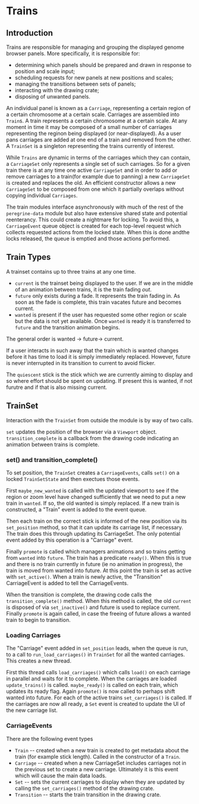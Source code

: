 # Trains

## Introduction

Trains are responsible for managing and grouping the displayed genome browser panels. More specifically, it is responsible for:

* determining which panels should be prepared and drawn in response to position and scale input;
* scheduling requests for new panels at new positions and scales;
* managing the transitions between sets of panels;
* interacting with the drawing crate;
* disposing of unwanted panels.

An individual panel is known as a `Carriage`, representing a certain region of a certain chromosome at a certain scale. Carriages are assembled into `Train`s. A train represents a certain chromosome at a certain scale. At any moment in time it may be composed of a small number of carriages representing the reginon being displayed (or near-displayed). As a user pans carriages are added at one end of a train and removed from the other. A `TrainSet` is a singleton representing the trains currently of interest.

While `Trains` are dynamic in terms of the carriages which they can contain, a `CarriageSet` only represents a single set of such carriages. So for a given train there is at any time one active `CarriageSet` and in order to add or remove carriages to a train(for example due to panning) a new `CarriageSet` is created and replaces the old. An efficient constructor allows a new `CarriageSet` to be composed from one which it partially overlaps without copying individual `Carriages`.

The train modules interface asynchronously with much of the rest of the `peregrine-data` module but also have extensive shared state and potential reenterancy. This could create a nightmare for locking. To avoid this, a `CarriageEvent` queue object is created for each top-level request which collects requested actions from the locked state. When this is done andthe locks released, the queue is emptied and those actions performed.

## Train Types

A trainset contains up to three trains at any one time.

* `current` is the trainset being displayed to the user. If we are in the middle of an animation between trains, it is the train fading _out_.
* `future` only exists during a fade. It represents the train fading in. As soon as the fade is complete, this train vacates future and becomes current.
* `wanted` is present if the user has requested some other region or scale but the data is not yet available. Once `wanted` is ready it is transferred to `future` and the transition animation begins.

The general order is wanted -> future-> current.

If a user interacts in such away that the train which is wanted changes before it has time to load it is simply immediately replaced. However, future is never interrupted in its transition to current to avoid flicker.

The `quiescent` stick is the stick which we are currently aiming to display and so where effort should be spent on updating. If present this is wanted, if not furutre and if that is also missing current.

## TrainSet

Interaction with the `TrainSet` from outside the module is by way of two calls.

`set` updates the position of the browser via a `Viewport` object. `transition_complete` is a callback from the drawing code indicating an animation between trains is complete.

### set() and transition_complete()

To set position, the `TrainSet` creates a `CarriageEvents`, calls `set()` on a locked `TrainSetState` and then exectues those events.

First `maybe_new_wanted` is called with the updated viewport to see if the region or zoom level have changed sufficiently that we need to put a new train in `wanted`. If so, the old wanted is simply replaced. If a new train is constructed, a "Train" event is added to the event queue.

Then each train on the correct stick is informed of the new position via its `set_position` method, so that it can update its carriage list, if necessary. The train does this through updating its CarriageSet. The only potential event added by this operation is a "Carriage" event.

Finally `promote` is called which managers animations and so trains getting from `wanted` into `future`. The train has a predicate `ready()`. When this is true and there is no train currently in future (ie no animation in progress), the train is moved from wanted into future. At this point the train is set as active with `set_active()`. When a train is newly active, the "Transition" CarriageEvent is added to tell the CarriageEvents.

When the transition is complete, the drawing code calls the `transition_complete()` method. When this method is called, the old `current` is disposed of via `set_inactive()` and future is used to replace current. Finally `promote` is again called, in case the freeing of future allows a wanted train to begin to transition.

### Loading Carriages

The "Carriage" event added in `set_position` leads, when the queue is run, to a call to `run_load_carriages()` in `TrainSet` for all the wanted carriages. This creates a new thread.

First this thread calls `load_carriages()` which calls `load()` on each carriage in parallel and waits for it to complete. When the carriages are loaded `update_trains()` is called. `maybe_ready()` is called on each train, which updates its ready flag. Again `promote()` is now called to perhaps shift wanted into future. For each of the active trains `set_carriages()` is called. If the carriages are now all ready, a `Set` event is created to update the UI of the new carriage list.

### CarriageEvents

There are the following event types

* `Train` -- created when a new train is created to get metadata about the train (for example stick length). Called in the constructor of a `Train`.
* `Carriage` -- created when a new CarriageSet includes carriages not in the previous set to create a new carriage. Ultimately it is this event which will cause the main data loads.
* `Set` -- sets the current carriages to display when they are updated by calling the `set_carriages()` method of the drawing crate.
* `Transition` -- starts the train transition in the drawing crate.
